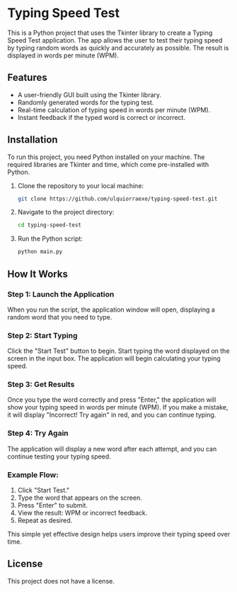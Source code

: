 # Typing Speed Test

This is a Python project that uses the Tkinter library to create a Typing Speed Test application. The app allows the user to test their typing speed by typing random words as quickly and accurately as possible. The result is displayed in words per minute (WPM).

## Features

- A user-friendly GUI built using the Tkinter library.
- Randomly generated words for the typing test.
- Real-time calculation of typing speed in words per minute (WPM).
- Instant feedback if the typed word is correct or incorrect.

## Installation

To run this project, you need Python installed on your machine. The required libraries are Tkinter and time, which come pre-installed with Python.

1. Clone the repository to your local machine:

   ```bash
   git clone https://github.com/ulquiorraexe/typing-speed-test.git

2. Navigate to the project directory:

   ```bash
   cd typing-speed-test

3. Run the Python script:

   ```bash
   python main.py

## How It Works

### Step 1: Launch the Application
When you run the script, the application window will open, displaying a random word that you need to type.

### Step 2: Start Typing
Click the "Start Test" button to begin. Start typing the word displayed on the screen in the input box. The application will begin calculating your typing speed.

### Step 3: Get Results
Once you type the word correctly and press "Enter," the application will show your typing speed in words per minute (WPM). If you make a mistake, it will display "Incorrect! Try again" in red, and you can continue typing.

### Step 4: Try Again
The application will display a new word after each attempt, and you can continue testing your typing speed.

### Example Flow:
1. Click "Start Test."
2. Type the word that appears on the screen.
3. Press "Enter" to submit.
4. View the result: WPM or incorrect feedback.
5. Repeat as desired.

This simple yet effective design helps users improve their typing speed over time.

## License

This project does not have a license.
